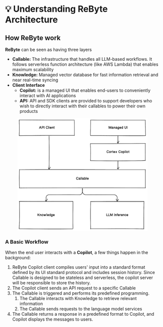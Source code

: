 # 💡 Understanding ReByte Architecture

## How ReByte work

**ReByte** can be seen as having three layers

* **Callable:** The infrastructure that handles all LLM-based workflows. It follows serverless function architecture (like AWS Lambda) that enables maximum scalability&#x20;
* **Knowledge:** Managed vector database for fast information retrieval and near real-time syncing
* **Client Interface**
  * **Copilot:** is a managed UI that enables end-users to conveniently interact with AI applications
  * **API:** API and SDK clients are provided to support developers who wish to directly interact with their callables to power their own products

<figure><img src="../.gitbook/assets/image (17).png" alt=""><figcaption></figcaption></figure>

### A Basic Workflow

When the end user interacts with a **Copilot**, a few things happen in the background:

1. ReByte Copilot client compiles users' input into a standard format defined by its UI standard protocol and includes session history. Since Callable is designed to be stateless and serverless, the copilot server will be responsible to store the history.&#x20;
2. The Copilot client sends an API request to a specific Callable
3. The Callable is triggered and performs its predefined programming.&#x20;
   1. The Callable interacts with Knowledge to retrieve relevant information
   2. The Callable sends requests to the language model services
4. The Callable returns a response in a predefined format to Copilot, and Copilot displays the messages to users.

